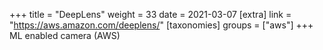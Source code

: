 +++
title = "DeepLens"
weight = 33
date = 2021-03-07
[extra]
link = "https://aws.amazon.com/deeplens/"
[taxonomies]
groups = ["aws"]
+++
ML enabled camera (AWS)

